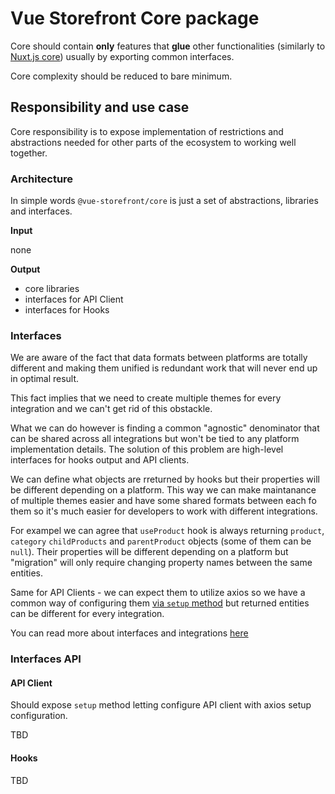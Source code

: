 # Vue Storefront Core package

Core should contain **only** features that **glue** other functionalities (similarly to [Nuxt.js core](https://github.com/nuxt/nuxt.js/tree/dev/packages/core)) usually by exporting common interfaces.

Core complexity should be reduced to bare minimum.

## Responsibility and use case

Core responsibility is to expose implementation of restrictions and abstractions needed for other parts of the ecosystem to working well together.


### Architecture

In simple words `@vue-storefront/core` is just a set of abstractions, libraries and interfaces. 

**Input**

none

**Output**
- core libraries
- interfaces for API Client
- interfaces for Hooks

### Interfaces

We are aware of the fact that data formats between platforms are totally different and making them unified is redundant work that will never end up in optimal result.

This fact implies that we need to create multiple themes for every integration and we can't get rid of this obstackle. 

What we can do however is finding a common "agnostic" denominator that can be shared across all integrations but won't be tied to any platform implementation details. The solution of this problem are high-level interfaces for hooks output and API clients. 

We can define what objects are rreturned by hooks but their properties will be different depending on a platform. This way we can make maintanance of multiple themes easier and have some shared formats between each fo them so it's much easier for developers to work with different integrations.

For exampel we can agree that `useProduct` hook is always returning `product`, `category` `childProducts` and `parentProduct` objects (some of them can be `null`). Their properties will be different depending on a platform but "migration" will only require changing property names between the same entities.

Same for API Clients - we can expect them to utilize axios so we have a common way of configuring them [via `setup` method](./api-client.md#api) but returned entities can be different for every integration.

You can read more about interfaces and integrations [here](./integrations.md)

### Interfaces API

#### API Client

Should expose `setup` method letting configure API client with axios setup configuration.

TBD

#### Hooks

TBD